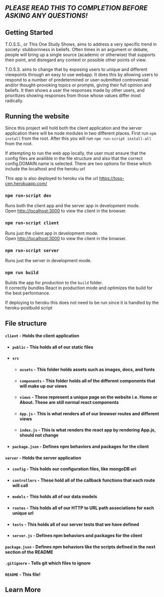 ## _**PLEASE READ THIS TO COMPLETION BEFORE ASKING ANY QUESTIONS!**_

## Getting Started
T.O.S.S., or This One Study Shows, aims to address a very specific trend in society: stubbornness in beliefs. Often times in an argument or debate, people will bring up a single source (academic or otherwise) that supports their point, and disregard any context or possible other points of view. 

T.O.S.S. aims to change that by exposing users to unique and different viewpoints through an easy to use webapp. 
It does this by allowing users to respond to a number of predetermined or user-submitted controversial and/or thought-provoking topics or prompts, giving their full opinion and beliefs. 
It then shows a user the responses made by other users, and prioritizes showing responses from those whose values differ most radically.

## Running the website

Since this project will hold both the client application and the server application there will be node modules in two different places. First run `npm install` from the root. After this you will run `npm run-script install-all` from the root. 

If attempting to run the web app locally, the user must ensure that the config files are availible in the file structure and also that the correct config.DOMAIN.name is selected. There are two options for these which include the localhost and the heroku url

This app is also deployed to heroku via the url https://toss-cen.herokuapp.com/

### `npm run-script dev`

Runs both the client app and the server app in development mode.<br>
Open [http://localhost:3000](http://localhost:3000) to view the client in the browser.

### `npm run-script client`

Runs just the client app in development mode.<br>
Open [http://localhost:3000](http://localhost:3000) to view the client in the browser.


### `npm run-script server`

Runs just the server in development mode.<br>


### `npm run build`

Builds the app for production to the `build` folder.<br>
It correctly bundles React in production mode and optimizes the build for the best performance.

If deploying to heroku this does not need to be run since it is handled by the heroku-postbuild script<br>


## File structure
#### `client` - Holds the client application
- #### `public` - This holds all of our static files
- #### `src`
    - #### `assets` - This folder holds assets such as images, docs, and fonts
    - #### `components` - This folder holds all of the different components that will make up our views
    - #### `views` - These represent a unique page on the website i.e. Home or About. These are still normal react components
    - #### `App.js` - This is what renders all of our browser routes and different views
    - #### `index.js` - This is what renders the react app by rendering App.js, should not change
- #### `package.json` - Defines npm behaviors and packages for the client
#### `server` - Holds the server application
- #### `config` - This holds our configuration files, like mongoDB uri
- #### `controllers` - These hold all of the callback functions that each route will call
- #### `models` - This holds all of our data models
- #### `routes` - This holds all of our HTTP to URL path associations for each unique url
- #### `tests` - This holds all of our server tests that we have defined
- #### `server.js` - Defines npm behaviors and packages for the client
#### `package.json` - Defines npm behaviors like the scripts defined in the next section of the README
#### `.gitignore` - Tells git which files to ignore
#### `README` - This file!

## Learn More